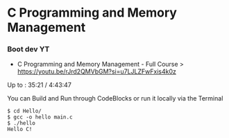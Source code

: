 # C Programming and Memory Management

### Boot dev YT

- C Programming and Memory Management - Full Course > https://youtu.be/rJrd2QMVbGM?si=u7LJLZFwFxis4k0z

Up to : 35:21 / 4:43:47

You can Build and Run through CodeBlocks or run it locally via the Terminal
```
$ cd Hello/
$ gcc -o hello main.c 
$ ./hello 
Hello C!
```